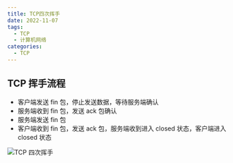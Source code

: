 ```yaml
---
title: TCP四次挥手
date: 2022-11-07
tags:
  - TCP
  - 计算机网络
categories:
  - TCP
---
```


## TCP 挥手流程

- 客户端发送 fin 包，停止发送数据，等待服务端确认
- 服务端收到 fin 包，发送 ack 包确认
- 服务端发送 fin 包
- 客户端收到 fin 包，发送 ack 包，服务端收到进入 closed 状态，客户端进入 closed 状态

![TCP 四次挥手](https://pxs797.github.io/images/TCP%E5%9B%9B%E6%AC%A1%E6%8C%A5%E6%89%8B.png)